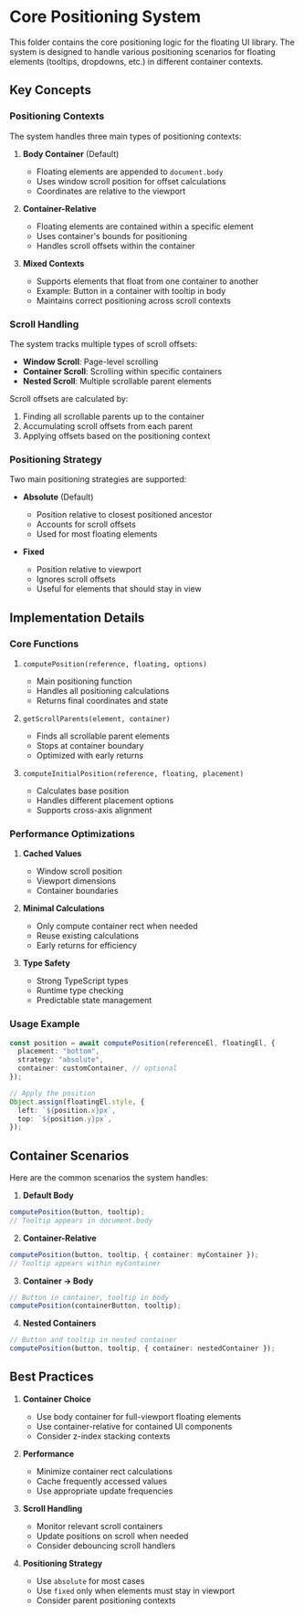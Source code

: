 # Core Positioning System

This folder contains the core positioning logic for the floating UI library. The system is designed to handle various positioning scenarios for floating elements (tooltips, dropdowns, etc.) in different container contexts.

## Key Concepts

### Positioning Contexts

The system handles three main types of positioning contexts:

1. **Body Container** (Default)

   - Floating elements are appended to `document.body`
   - Uses window scroll position for offset calculations
   - Coordinates are relative to the viewport

2. **Container-Relative**

   - Floating elements are contained within a specific element
   - Uses container's bounds for positioning
   - Handles scroll offsets within the container

3. **Mixed Contexts**
   - Supports elements that float from one container to another
   - Example: Button in a container with tooltip in body
   - Maintains correct positioning across scroll contexts

### Scroll Handling

The system tracks multiple types of scroll offsets:

- **Window Scroll**: Page-level scrolling
- **Container Scroll**: Scrolling within specific containers
- **Nested Scroll**: Multiple scrollable parent elements

Scroll offsets are calculated by:

1. Finding all scrollable parents up to the container
2. Accumulating scroll offsets from each parent
3. Applying offsets based on the positioning context

### Positioning Strategy

Two main positioning strategies are supported:

- **Absolute** (Default)

  - Position relative to closest positioned ancestor
  - Accounts for scroll offsets
  - Used for most floating elements

- **Fixed**
  - Position relative to viewport
  - Ignores scroll offsets
  - Useful for elements that should stay in view

## Implementation Details

### Core Functions

1. `computePosition(reference, floating, options)`

   - Main positioning function
   - Handles all positioning calculations
   - Returns final coordinates and state

2. `getScrollParents(element, container)`

   - Finds all scrollable parent elements
   - Stops at container boundary
   - Optimized with early returns

3. `computeInitialPosition(reference, floating, placement)`
   - Calculates base position
   - Handles different placement options
   - Supports cross-axis alignment

### Performance Optimizations

1. **Cached Values**

   - Window scroll position
   - Viewport dimensions
   - Container boundaries

2. **Minimal Calculations**

   - Only compute container rect when needed
   - Reuse existing calculations
   - Early returns for efficiency

3. **Type Safety**
   - Strong TypeScript types
   - Runtime type checking
   - Predictable state management

### Usage Example

```typescript
const position = await computePosition(referenceEl, floatingEl, {
  placement: "bottom",
  strategy: "absolute",
  container: customContainer, // optional
});

// Apply the position
Object.assign(floatingEl.style, {
  left: `${position.x}px`,
  top: `${position.y}px`,
});
```

## Container Scenarios

Here are the common scenarios the system handles:

1. **Default Body**

```typescript
computePosition(button, tooltip);
// Tooltip appears in document.body
```

2. **Container-Relative**

```typescript
computePosition(button, tooltip, { container: myContainer });
// Tooltip appears within myContainer
```

3. **Container → Body**

```typescript
// Button in container, tooltip in body
computePosition(containerButton, tooltip);
```

4. **Nested Containers**

```typescript
// Button and tooltip in nested container
computePosition(button, tooltip, { container: nestedContainer });
```

## Best Practices

1. **Container Choice**

   - Use body container for full-viewport floating elements
   - Use container-relative for contained UI components
   - Consider z-index stacking contexts

2. **Performance**

   - Minimize container rect calculations
   - Cache frequently accessed values
   - Use appropriate update frequencies

3. **Scroll Handling**

   - Monitor relevant scroll containers
   - Update positions on scroll when needed
   - Consider debouncing scroll handlers

4. **Positioning Strategy**
   - Use `absolute` for most cases
   - Use `fixed` only when elements must stay in viewport
   - Consider parent positioning contexts
